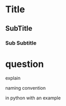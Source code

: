 # Title 

## SubTitle

### Sub Subtitle


# question 
explain 

naming convention 

in python with an example 